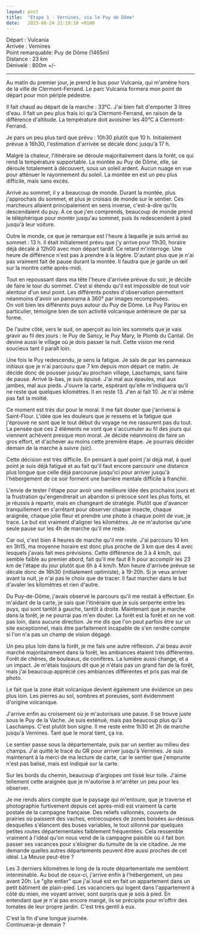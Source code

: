```yaml
---
layout: post
title:  "Étape 1 - Vernines, via le Puy de Dôme"
date:   2023-08-24 21:10:18 +0100
---
```


Départ : Vulcania  
Arrivée : Vernines  
Point remarquable: Puy de Dôme (1465m)  
Distance : 23 km  
Dénivelé : 800m +/-

---

Au matin du premier jour, je prend le bus pour Vulcania, qui m'amène hors de la ville de Clermont-Ferrand.
Le parc Vulcania formera mon point de départ pour mon périple pédestre.

Il fait chaud au départ de la marche : 33°C.
J'ai bien fait d'emporter 3 litres d'eau.
Il fait un peu plus frais ici qu'à Clermont-Ferrand, en raison de la différence d'altitude.
La température doit avoisiner les 40°C à Clermont-Ferrand.

Je pars un peu plus tard que prévu : 10h30 plutôt que 10 h.
Initialement prévue à 16h30, l'estimation d'arrivée se décale donc jusqu'à 17 h.

Malgré la chaleur, l'itinéraire se déroule majoritairement dans la forêt, ce qui rend la température supportable.
La montée au Puy de Dôme, elle, se déroule totalement à découvert, sous un soleil ardent.
Aucun nuage en vue pour atténuer le rayonnement du soleil.
La montée en est un peu plus difficile, mais sans excès.

Arrivé au sommet, il y a beaucoup de monde.
Durant la montée, plus j'approchais du sommet, et plus je croisais de monde sur le sentier.
Ces marcheurs allaient principalement en sens inverse, c'est-à-dire qu'ils descendaient du puy.
À ce que j'en comprends, beaucoup de monde prend le téléphérique pour monter jusqu'au sommet, puis ils redescendent à pied jusqu'à leur voiture.

Outre le monde, ce que je remarque est l'heure à laquelle je suis arrivé au sommet : 13 h.
Il était initialement prévu que j'y arrive pour 11h30, horaire déjà décalé à 12h00 avec mon départ tardif.
Ce retard m'interroge.
Une heure de différence n'est pas à prendre à la légère.
D'autant plus que je n'ai pas vraiment fait de pause durant la montée.
Il faudra que je garde un œil sur la montre cette après-midi.

Tout en repoussant dans ma tête l'heure d'arrivée prévue du soir, je décide de faire le tour du sommet.
C'est si étendu qu'il est impossible de tout voir alentour d'un seul point.
Les différents postes d'observation permettent néanmoins d'avoir un panorama à 360° par images recomposées.  
On voit bien les différents puys autour du Puy de Dôme.
Le Puy Pariou en particulier, témoigne bien de son activité volcanique antérieure de par sa forme.

De l'autre côté, vers le sud, on aperçoit au loin les sommets que je vais gravir au fil des jours : le Puy de Sancy, le Puy Mary, le Plomb du Cantal.
On devine aussi le village où je dois passer la nuit.
Cette vision me rend soucieux tant il paraît loin.

Une fois le Puy redescendu, je sens la fatigue.
Je sais de par les panneaux initiaux que je n'ai parcouru que 7 km depuis mon départ ce matin.
Je décide donc de pousser jusqu'au prochain village, Laschamps, sans faire de pause.
Arrivé là-bas, je suis épuisé.
J'ai mal aux épaules, mal aux jambes, mal aux pieds.
J'ouvre la carte, espérant qu'elle m'indiquera qu'il ne reste que quelques kilomètres.
Il en reste 13.
J'en ai fait 10.
Je n'ai même pas fait la moitié.

Ce moment est très dur pour le moral.
Il me fait douter que j'arriverai à Saint-Flour.
L'idée que les douleurs que je ressens et la fatigue que j'éprouve ne sont que le tout début du voyage ne me rassurent pas du tout.
La pensée que ces 2 éléments ne vont que s'accumuler au fil des jours qui viennent achèvent presque mon moral.
Je décide néanmoins de faire un gros effort, et d'achever au moins cette première étape.
Je pourrais décider demain de la marche à suivre *(sic)*.

Cette décision est très difficile.
En pensant à quel point j'ai déjà mal, à quel point je suis déjà fatigué et au fait qu'il faut encore parcourir une distance plus longue que celle déjà parcourue jusqu'ici pour arriver jusqu'à l'hébergement de ce soir forment une barrière mentale difficile à franchir.

L'envie de tester l'étape pour avoir une meilleure idée des prochains jours et la frustration qu'engendrerait un abandon si précoce sont les plus forts, et je réussis à repartir, mais en changeant de stratégie.
Plutôt que d'avancer tranquillement en s'arrêtant pour observer chaque insecte, chaque araignée, chaque jolie fleur et prendre une photo à chaque point de vue, je trace.
Le but est vraiment d'aligner les kilomètres.
Je ne m'autorise qu'une seule pause sur les 4h de marche qu'il me reste.

Car oui, c'est bien 4 heures de marche qu'il me reste.
J'ai parcouru 10 km en 3h15, ma moyenne horaire est donc plus proche de 3 km que des 4 avec lesquels j'avais fait mes prévisions.
Cette différence de 3 à 4 km/h, qui semble faible au premier abord, fait qu'il me faut 8 h pour accomplir les 23 km de l'étape du jour plutôt que 6h à 4 km/h.
Mon heure d'arrivée prévue se décale donc de 16h30 (initialement optimiste), à 19-20h.
Si je veux arriver avant la nuit, je n'ai pas le choix que de tracer.
Il faut marcher dans le but d'avaler les kilomètres et rien d'autre.

Du Puy-de-Dôme, j'avais observé le parcours qu'il me restait à effectuer.
En m'aidant de la carte, je sais que l'itinéraire que je suis serpente entre les puys, qui sont tantôt à gauche, tantôt à droite.
Maintenant que je marche dans la forêt, je ne pourrai pas m'en douter.
La forêt est la forêt et on ne voit pas loin, dans aucune direction.
Je me dis que l'on peut parfois être sur un site exceptionnel, mais être parfaitement incapable de s'en rendre compte si l'on n'a pas un champ de vision dégagé.

Un peu plus loin dans la forêt, je me fais une autre réflexion.
J'ai beau avoir marché majoritairement dans la forêt, les ambiances étaient très différentes.
Forêt de chênes, de bouleaux, de conifères.
La lumière aussi change, et a un impact.
Je m'étais toujours dit que je n'étais pas un grand fan de la forêt, mais j'ai beaucoup apprécié ces ambiances différentes et pris pas mal de photo.

Le fait que la zone était volcanique devient également une évidence un peu plus loin.
Les pierres au sol, sombres et poreuses, sont évidemment d'origine volcanique.

J'arrive enfin au croisement où je m'autorisais une pause.
Il se trouve juste sous le Puy de la Vache.
Je suis exténué, mais pas beaucoup plus qu'à Laschamps.
C'est plutôt bon signe.
Il me reste entre 1h30 et 2h de marche jusqu'à Vernines.
Tant que le moral tient, ça ira.

Le sentier passe sous la départementale, puis par un sentier au milieu des champs.
J'ai quitté le tracé du GR pour arriver jusqu'à Vernines.
Je suis maintenant à la merci de ma lecture de carte, car le sentier que j'emprunte n'est pas balisé, mais est indiqué sur la carte.

Sur les bords du chemin, beaucoup d'argiopes ont tissé leur toile.
J'aime tellement cette araignée que je m'autorise à m'arrêter un peu pour les observer.

Je me rends alors compte que le paysage qui m'entoure, que je traverse et photographie furtivement depuis cet après-midi est vraiment la carte postale de la campagne française.
Des reliefs vallonnés, couverts de prairies où paissent des vaches, entrecoupées de zones boisées au-dessus desquelles s'élancent des buses variables, le tout sillonné par quelques petites routes départementales faiblement fréquentées.
Cela ressemble vraiment à l'idéal qu'on nous vend de la campagne paisible où il fait bon passer ses vacances pour s'éloigner du tumulte de la vie citadine.
Je me demande quelles autres départements peuvent être aussi proches de cet idéal.
La Meuse peut-être ?

Les 3 derniers kilomètres le long de la route départementale me semblent interminable.
Au bout de ceux-ci, j'arrive enfin à l'hébergement, un peu avant 20h.
Le "gîte entier" que j'ai loué est en fait un appartement dans un petit bâtiment de plain-pied.
Les vacanciers qui logent dans l'appartement à côté du mien, me voyant arriver, sont surpris que je sois à pied.
En entendant que je n'ai pas encore mangé, ils se précipite pour m'offrir des tomates de leur propre jardin.
C'est très gentil à eux.

C'est la fin d'une longue journée.  
Continuerai-je demain ?
